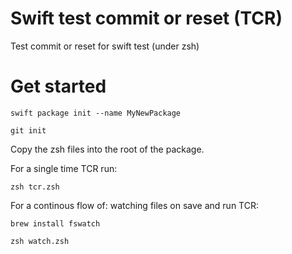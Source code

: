 # Swift test commit or reset (TCR)
Test commit or reset for swift test (under zsh)

# Get started

``swift package init --name MyNewPackage``

``git init``

Copy the zsh files into the root of the package.

For a single time TCR run:

``zsh tcr.zsh``

For a continous flow of: watching files on save and run TCR:

``brew install fswatch``

``zsh watch.zsh``
